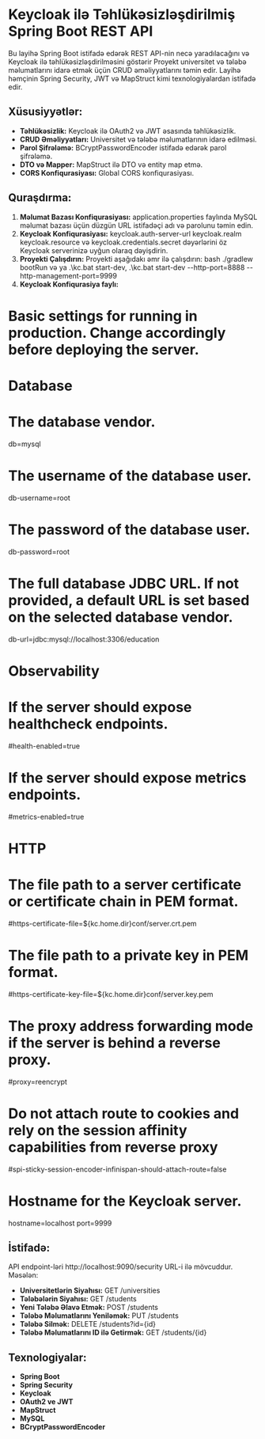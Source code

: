 # Keycloak ilə Təhlükəsizləşdirilmiş Spring Boot REST API

Bu layihə Spring Boot istifadə edərək REST API-nin necə yaradılacağını və Keycloak ilə təhlükəsizləşdirilməsini göstərir
Proyekt universitet və tələbə məlumatlarını idarə etmək üçün CRUD əməliyyatlarını təmin edir. Layihə həmçinin
Spring Security, JWT və MapStruct kimi texnologiyalardan istifadə edir.

## Xüsusiyyətlər:
- **Təhlükəsizlik:** Keycloak ilə OAuth2 və JWT əsasında təhlükəsizlik.
- **CRUD Əməliyyatları:** Universitet və tələbə məlumatlarının idarə edilməsi.
- **Parol Şifrələmə:** BCryptPasswordEncoder istifadə edərək parol şifrələmə.
- **DTO və Mapper:** MapStruct ilə DTO və entity map etmə.
- **CORS Konfiqurasiyası:** Global CORS konfiqurasiyası.

## Quraşdırma:
1. **Məlumat Bazası Konfiqurasiyası:** application.properties faylında MySQL məlumat bazası üçün düzgün URL istifadəçi adı və parolunu təmin edin.
2. **Keycloak Konfiqurasiyası:** keycloak.auth-server-url keycloak.realm keycloak.resource və keycloak.credentials.secret dəyərlərini öz Keycloak serverinizə uyğun olaraq dəyişdirin.
3. **Proyekti Çalışdırın:** Proyekti aşağıdakı əmr ilə çalışdırın:
      bash
    ./gradlew bootRun və ya .\kc.bat start-dev, .\kc.bat start-dev --http-port=8888 --http-management-port=9999
4. **Keycloak Konfiqurasiya faylı:**
# Basic settings for running in production. Change accordingly before deploying the server.
# Database
# The database vendor.
db=mysql
# The username of the database user.
db-username=root
# The password of the database user.
db-password=root
# The full database JDBC URL. If not provided, a default URL is set based on the selected database vendor.
db-url=jdbc:mysql://localhost:3306/education
# Observability
# If the server should expose healthcheck endpoints.
#health-enabled=true
# If the server should expose metrics endpoints.
#metrics-enabled=true
# HTTP
# The file path to a server certificate or certificate chain in PEM format.
#https-certificate-file=${kc.home.dir}conf/server.crt.pem
# The file path to a private key in PEM format.
#https-certificate-key-file=${kc.home.dir}conf/server.key.pem
# The proxy address forwarding mode if the server is behind a reverse proxy.
#proxy=reencrypt
# Do not attach route to cookies and rely on the session affinity capabilities from reverse proxy
#spi-sticky-session-encoder-infinispan-should-attach-route=false
# Hostname for the Keycloak server.
hostname=localhost
port=9999

## İstifadə:
API endpoint-ləri http://localhost:9090/security URL-i ilə mövcuddur. Məsələn:
- **Universitetlərin Siyahısı:** GET /universities
- **Tələbələrin Siyahısı:** GET /students
- **Yeni Tələbə Əlavə Etmək:** POST /students
- **Tələbə Məlumatlarını Yeniləmək:** PUT /students
- **Tələbə Silmək:** DELETE /students?id={id}
- **Tələbə Məlumatlarını ID ilə Getirmək:** GET /students/{id}

## Texnologiyalar:
- **Spring Boot**
- **Spring Security**
- **Keycloak**
- **OAuth2 ve JWT**
- **MapStruct**
- **MySQL**
- **BCryptPasswordEncoder**
